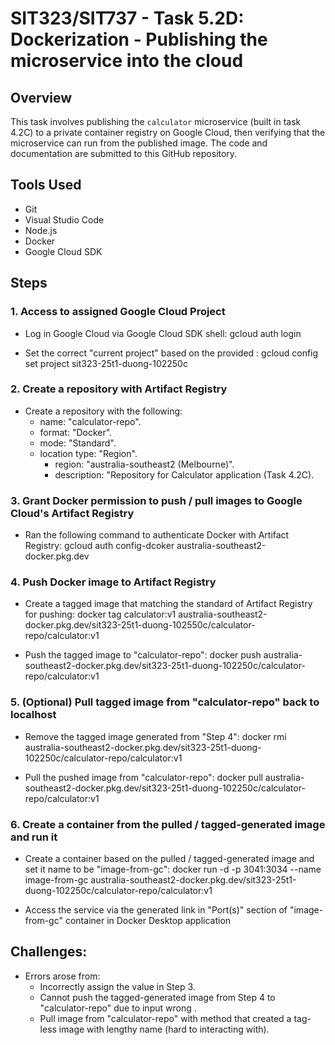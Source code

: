 # SIT323/SIT737 - Task 5.2D: Dockerization - Publishing the microservice into the cloud

## Overview
This task involves publishing the `calculator` microservice (built in task 4.2C) to a private container registry on Google Cloud, then verifying that the microservice can run from the published image. The code and documentation are submitted to this GitHub repository.

## Tools Used
- Git
- Visual Studio Code
- Node.js
- Docker
- Google Cloud SDK

## Steps

### 1. Access to assigned Google Cloud Project
- Log in Google Cloud via Google Cloud SDK shell: 
    gcloud auth login

- Set the correct "current project" based on the provided <project-id>:
    gcloud config set project sit323-25t1-duong-102250c

### 2. Create a repository with Artifact Registry
- Create a repository with the following:
    - name: "calculator-repo".
    - format: "Docker".
    - mode: "Standard".
    - location type: "Region".
        - region: "australia-southeast2 (Melbourne)".
        - description: "Repository for Calculator application (Task 4.2C).

### 3. Grant Docker permission to push / pull images to Google Cloud's Artifact Registry
- Ran the following command to authenticate Docker with Artifact Registry:
    gcloud auth config-dcoker australia-southeast2-docker.pkg.dev

### 4. Push Docker image to Artifact Registry
- Create a tagged image that matching the standard of Artifact Registry for pushing:
    docker tag calculator:v1 australia-southeast2-docker.pkg.dev/sit323-25t1-duong-102550c/calculator-repo/calculator:v1

- Push the tagged image to "calculator-repo":
    docker push australia-southeast2-docker.pkg.dev/sit323-25t1-duong-102250c/calculator-repo/calculator:v1

### 5. (Optional) Pull tagged image from "calculator-repo" back to localhost
- Remove the tagged image generated from "Step 4":
    docker rmi australia-southeast2-docker.pkg.dev/sit323-25t1-duong-102250c/calculator-repo/calculator:v1

- Pull the pushed image from "calculator-repo":
    docker pull australia-southeast2-docker.pkg.dev/sit323-25t1-duong-102250c/calculator-repo/calculator:v1

### 6. Create a container from the pulled / tagged-generated image and run it
- Create a container based on the pulled / tagged-generated image and set it name to be "image-from-gc":
    docker run -d -p 3041:3034 --name image-from-gc australia-southeast2-docker.pkg.dev/sit323-25t1-duong-102250c/calculator-repo/calculator:v1

- Access the service via the generated link in "Port(s)" section of "image-from-gc" container in Docker Desktop application

## Challenges:
- Errors arose from:
    - Incorrectly assign the <region> value in Step 3.
    - Cannot push the tagged-generated image from Step 4 to "calculator-repo" due to input wrong <project-id>.
    - Pull image from "calculator-repo" with <Pull By Digest> method that created a tag-less image with lengthy name (hard to interacting with).